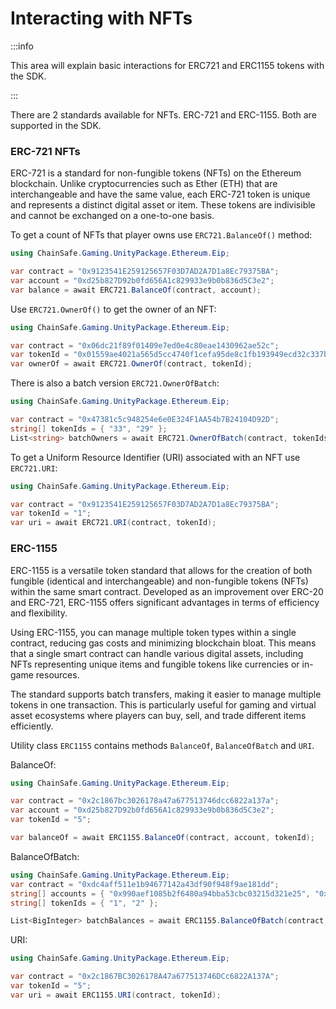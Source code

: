 ﻿---
slug: /current/interacting-with-nfts
sidebar_position: 8
sidebar_label: Interacting With NFTs
---


# Interacting with NFTs

:::info

This area will explain basic interactions for ERC721 and ERC1155 tokens with the SDK.

:::

There are 2 standards available for NFTs. ERC-721 and ERC-1155. Both are supported in the SDK.

### ERC-721 NFTs

ERC-721 is a standard for non-fungible tokens (NFTs) on the Ethereum blockchain. 
Unlike cryptocurrencies such as Ether (ETH) that are interchangeable and have the
same value, each ERC-721 token is unique and represents a distinct digital asset or item.
These tokens are indivisible and cannot be exchanged on a one-to-one basis.

To get a count of NFTs that player owns use `ERC721.BalanceOf()` method:

```csharp
using ChainSafe.Gaming.UnityPackage.Ethereum.Eip;

var contract = "0x9123541E259125657F03D7AD2A7D1a8Ec79375BA";
var account = "0xd25b827D92b0fd656A1c829933e9b0b836d5C3e2";
var balance = await ERC721.BalanceOf(contract, account);
```

Use `ERC721.OwnerOf()` to get the owner of an NFT:

```csharp
using ChainSafe.Gaming.UnityPackage.Ethereum.Eip;

var contract = "0x06dc21f89f01409e7ed0e4c80eae1430962ae52c";
var tokenId = "0x01559ae4021a565d5cc4740f1cefa95de8c1fb193949ecd32c337b03047da501";
var ownerOf = await ERC721.OwnerOf(contract, tokenId);
```

There is also a batch version `ERC721.OwnerOfBatch`:

```csharp
using ChainSafe.Gaming.UnityPackage.Ethereum.Eip;

var contract = "0x47381c5c948254e6e0E324F1AA54b7B24104D92D";
string[] tokenIds = { "33", "29" };
List<string> batchOwners = await ERC721.OwnerOfBatch(contract, tokenIds);
```

To get a Uniform Resource Identifier (URI) associated with an NFT use `ERC721.URI`:

```csharp
using ChainSafe.Gaming.UnityPackage.Ethereum.Eip;

var contract = "0x9123541E259125657F03D7AD2A7D1a8Ec79375BA";
var tokenId = "1";
var uri = await ERC721.URI(contract, tokenId);
```

### ERC-1155

ERC-1155 is a versatile token standard that allows for the creation of both fungible 
(identical and interchangeable) and 
non-fungible tokens (NFTs) within the same smart contract. Developed as an improvement over 
ERC-20 and ERC-721, ERC-1155 offers significant advantages in terms of efficiency and flexibility.

Using ERC-1155, you can manage multiple token types within a single contract, reducing gas 
costs and minimizing blockchain bloat. This means that a single smart contract can handle various
digital assets, including NFTs representing unique items and fungible tokens like currencies or
in-game resources.

The standard supports batch transfers, making it easier to manage multiple tokens in one transaction.
This is particularly useful for gaming and virtual asset ecosystems where players can buy, sell, 
and trade different items efficiently.

Utility class `ERC1155` contains methods `BalanceOf`, `BalanceOfBatch` and `URI`.

BalanceOf:

```csharp
using ChainSafe.Gaming.UnityPackage.Ethereum.Eip;

var contract = "0x2c1867bc3026178a47a677513746dcc6822a137a";
var account = "0xd25b827D92b0fd656A1c829933e9b0b836d5C3e2";
var tokenId = "5";

var balanceOf = await ERC1155.BalanceOf(contract, account, tokenId);
```

BalanceOfBatch:

```csharp
using ChainSafe.Gaming.UnityPackage.Ethereum.Eip;
var contract = "0xdc4aff511e1b94677142a43df90f948f9ae181dd";
string[] accounts = { "0x990aef1085b2f6480a94bba53cbc03215d321e25", "0x9cd14e32E3B1AAf35D61EBD9066Ef8e3B06b23ad" };
string[] tokenIds = { "1", "2" };

List<BigInteger> batchBalances = await ERC1155.BalanceOfBatch(contract, accounts, tokenIds);
```

URI:

```csharp
using ChainSafe.Gaming.UnityPackage.Ethereum.Eip;

var contract = "0x2c1867BC3026178A47a677513746DCc6822A137A";
var tokenId = "5";
var uri = await ERC1155.URI(contract, tokenId);
```